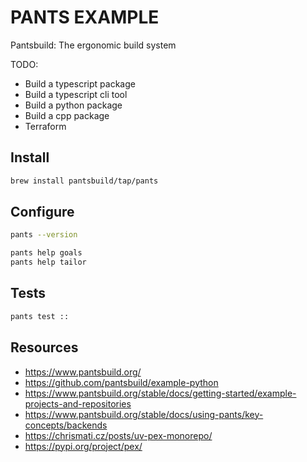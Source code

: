 # PANTS EXAMPLE

Pantsbuild: The ergonomic build system

TODO:

* Build a typescript package
* Build a typescript cli tool
* Build a python package
* Build a cpp package
* Terraform

## Install

```sh
brew install pantsbuild/tap/pants
```

## Configure

```sh
pants --version

pants help goals
pants help tailor
```

## Tests

```sh
pants test ::  
```


## Resources

* https://www.pantsbuild.org/
* https://github.com/pantsbuild/example-python
* https://www.pantsbuild.org/stable/docs/getting-started/example-projects-and-repositories
* https://www.pantsbuild.org/stable/docs/using-pants/key-concepts/backends
* https://chrismati.cz/posts/uv-pex-monorepo/
* https://pypi.org/project/pex/